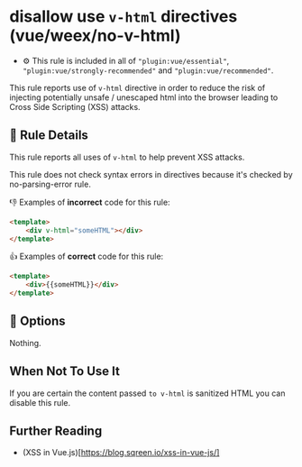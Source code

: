 # disallow use `v-html` directives (vue/weex/no-v-html)

- :gear: This rule is included in all of `"plugin:vue/essential"`, `"plugin:vue/strongly-recommended"` and `"plugin:vue/recommended"`.

This rule reports use of `v-html` directive in order to reduce the risk of injecting potentially unsafe / unescaped html into the browser leading to Cross Side Scripting (XSS) attacks.

## :book: Rule Details

This rule reports all uses of `v-html` to help prevent XSS attacks.

This rule does not check syntax errors in directives because it's checked by no-parsing-error rule.

:-1: Examples of **incorrect** code for this rule:

```html
<template>
    <div v-html="someHTML"></div>
</template>
```

:+1: Examples of **correct** code for this rule:

```html
<template>
    <div>{{someHTML}}</div>
</template>
```

## :wrench: Options

Nothing.

## When Not To Use It

If you are certain the content passed `to v-html` is sanitized HTML you can disable this rule.

## Further Reading

* (XSS in Vue.js)[https://blog.sqreen.io/xss-in-vue-js/]